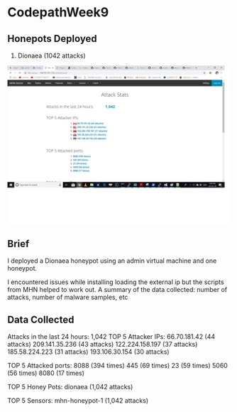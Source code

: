# CodepathWeek9
## Honepots Deployed
1. Dionaea (1042 attacks)

<img src="Attacks.png" width="800">

## Brief
I deployed a Dionaea honeypot using an admin virtual machine and one honeypot.

I encountered issues while installing loading the external ip but the scripts from MHN helped to work out.
A summary of the data collected: number of attacks, number of malware samples, etc

## Data Collected
Attacks in the last 24 hours: 1,042
TOP 5 Attacker IPs:
  66.70.181.42 (44 attacks)
  209.141.35.236 (43 attacks)
  122.224.158.197 (37 attacks)
  185.58.224.223 (31 attacks)
  193.106.30.154 (30 attacks)
  
TOP 5 Attacked ports:
  8088 (394 times)
  445 (69 times)
  23 (59 times)
  5060 (56 times)
  8080 (17 times)
  
TOP 5 Honey Pots:
  dionaea (1,042 attacks)
  
TOP 5 Sensors:
  mhn-honeypot-1 (1,042 attacks)
